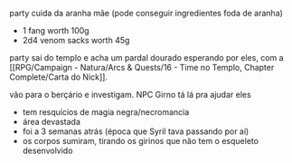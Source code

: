 party cuida da aranha mãe (pode conseguir ingredientes foda de aranha)
- 1 fang worth 100g
- 2d4 venom sacks worth 45g

party sai do templo e acha um pardal dourado esperando por eles, com a [[RPG/Campaign - Natura/Arcs & Quests/16 - Time no Templo, Chapter Complete/Carta do Nick]].

vão para o berçário e investigam. NPC Girno tá lá pra ajudar eles

- tem resquícios de magia negra/necromancia
- área devastada
- foi a 3 semanas atrás (época que Syril tava passando por aí)
- os corpos sumiram, tirando os girinos que não tem o esqueleto desenvolvido
